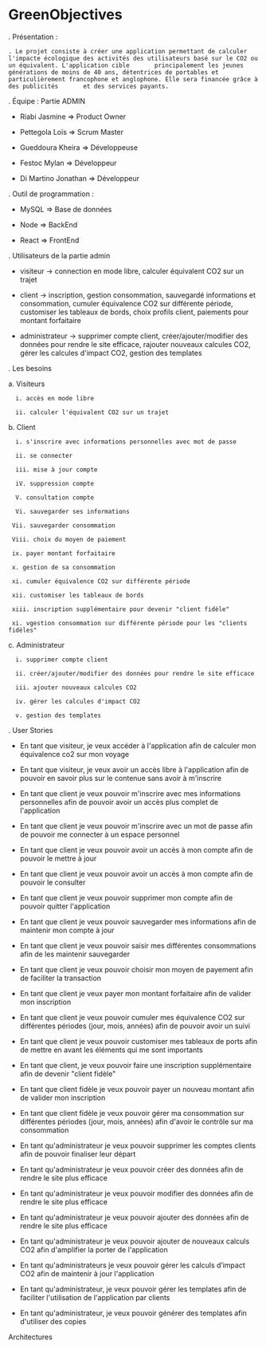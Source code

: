 # GreenObjectives
. Présentation : 

    . Le projet consiste à créer une application permettant de calculer l'impacte écologique des activités des utilisateurs basé sur le CO2 ou un équivalent. L'application cible       principalement les jeunes générations de moins de 40 ans, détentrices de portables et particulièrement francophone et anglophone. Elle sera financée grâce à des publicités       et des services payants. 



. Équipe : Partie ADMIN

  - Riabi Jasmine => Product Owner

  - Pettegola Loïs => Scrum Master

  - Gueddoura Kheira => Développeuse

  - Festoc Mylan => Développeur

  - Di Martino Jonathan => Développeur

. Outil de programmation : 

  - MySQL => Base de données

  - Node => BackEnd

  - React => FrontEnd



. Utilisateurs de la partie admin

  - visiteur -> connection en mode libre, calculer équivalent CO2 sur un trajet 

  - client -> inscription, gestion consommation, sauvegardé informations et consommation, cumuler équivalence CO2 sur différente période, customiser les tableaux de bords, choix profils client, paiements pour montant forfaitaire

  - administrateur -> supprimer compte client, créer/ajouter/modifier des données pour rendre le site efficace, rajouter nouveaux calcules CO2, gérer les calcules d'impact CO2, gestion des templates



. Les besoins

   a. Visiteurs

      i. accès en mode libre

      ii. calculer l'équivalent CO2 sur un trajet

   b. Client

      i. s'inscrire avec informations personnelles avec mot de passe

      ii. se connecter

      iii. mise à jour compte

      iV. suppression compte

      V. consultation compte

      Vi. sauvegarder ses informations

     Vii. sauvegarder consommation

     Viii. choix du moyen de paiement

     ix. payer montant forfaitaire

     x. gestion de sa consommation

     xi. cumuler équivalence CO2 sur différente période

     xii. customiser les tableaux de bords

     xiii. inscription supplémentaire pour devenir "client fidèle"

     xi. vgestion consommation sur différente période pour les "clients fidèles"

  c. Administrateur

      i. supprimer compte client

      ii. créer/ajouter/modifier des données pour rendre le site efficace

      iii. ajouter nouveaux calcules CO2

      iv. gérer les calcules d'impact CO2

      v. gestion des templates



. User Stories

  - En tant que visiteur, je veux accéder à l'application afin de calculer mon équivalence co2 sur mon voyage

  - En tant que visiteur, je veux avoir un accès libre à l'application afin de pouvoir en savoir plus sur le contenue sans avoir à m'inscrire

  - En tant que client je veux pouvoir m'inscrire avec mes informations personnelles afin de pouvoir avoir un accès plus complet de l'application

  - En tant que client je veux pouvoir m'inscrire avec un mot de passe afin de pouvoir me connecter à un espace personnel

  - En tant que client je veux pouvoir avoir un accès à mon compte afin de pouvoir le mettre à jour

  - En tant que client je veux pouvoir avoir un accès à mon compte afin de pouvoir le consulter

  - En tant que client je veux pouvoir supprimer mon compte afin de pouvoir quitter l'application

  - En tant que client je veux pouvoir sauvegarder mes informations afin de maintenir mon compte à jour

  - En tant que client je veux pouvoir saisir mes différentes consommations afin de les maintenir sauvegarder

  - En tant que client je veux pouvoir choisir mon moyen de payement afin de faciliter la transaction

  - En tant que client je veux payer mon montant forfaitaire afin de valider mon inscription 

  - En tant que client je veux pouvoir cumuler mes équivalence CO2 sur différentes périodes (jour, mois, années) afin de pouvoir avoir un suivi

  - En tant que client je veux pouvoir customiser mes tableaux de ports afin de mettre en avant les éléments qui me sont importants

  - En tant que client, je veux pouvoir faire une inscription supplémentaire afin de devenir "client fidèle"

  - En tant que client fidèle je veux pouvoir payer un nouveau montant afin de valider mon inscription

  - En tant que client fidèle je veux pouvoir gérer ma consommation sur différentes périodes (jour, mois, années) afin d'avoir le contrôle sur ma consommation

  - En tant qu'administrateur je veux pouvoir supprimer les comptes clients afin de pouvoir finaliser leur départ

  - En tant qu'administrateur je veux pouvoir créer des données afin de rendre le site plus efficace

  - En tant qu'administrateur je veux pouvoir modifier des données afin de rendre le site plus efficace

  - En tant qu'administrateur je veux pouvoir ajouter des données afin de rendre le site plus efficace

  - En tant qu'administrateur je veux pouvoir ajouter de nouveaux calculs CO2 afin d'amplifier la porter de l'application

  - En tant qu'administrateurs je veux pouvoir gérer les calculs d’impact CO2 afin de maintenir à jour l'application

  - En tant qu'administrateur, je veux pouvoir gérer les templates afin de faciliter l'utilisation de l'application par clients

  - En tant qu'administrateur, je veux pouvoir générer des templates afin d'utiliser des copies

Architectures


